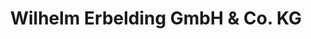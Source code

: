 ---
title: "Wilhelm Erbelding GmbH & Co. KG"
url: /ingelheim-am-rhein/wilhelm-erbelding-gmbh-und-co-kg/
shop: Raumausstattung
---